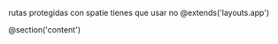 rutas protegidas con spatie
tienes que usar <x-app-layout> no @extends('layouts.app')

@section('content')

